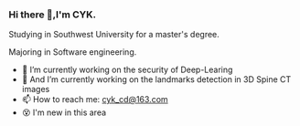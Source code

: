 ### Hi there 👋,I'm CYK.
Studying in Southwest University for a master's degree.

Majoring in Software engineering.
- 🔭 I’m currently working on the security of Deep-Learing
- 🌱 And I’m currently working on the landmarks detection in 3D Spine CT images
- 📫 How to reach me: cyk_cd@163.com
- 😵 I'm new in this area
